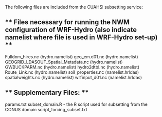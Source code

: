 The following files are included from the CUAHSI subsetting service:

** Files necessary for running the NWM configuration of WRF-Hydro (also indicate namelist where file is used in WRF-Hydro set-up) **
------------------------------------------------------------------
Fulldom_hires.nc (hydro.namelist)
geo_em.d01.nc (hydro.namelist)
GEOGRID_LDASOUT_Spatial_Metadata.nc (hydro.namelist)
GWBUCKPARM.nc (hydro.namelist)
hydro2dtbl.nc (hydro.namelist)
Route_Link.nc (hydro.namelist)
soil_properties.nc (namelist.hrldas)
spatialweights.nc (hydro.namelist)
wrfinput_d01.nc (namelist.hrldas)



** Supplementary Files: **
------------------------------------------------------------------
params.txt
subset_domain.R - the R script used for subsetting from the CONUS domain
script_forcing_subset.txt
